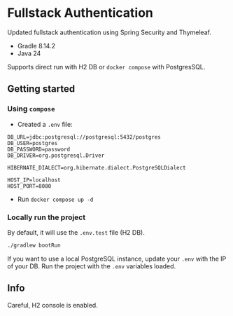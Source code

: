 # Fullstack Authentication

Updated fullstack authentication using Spring Security and Thymeleaf.

- Gradle 8.14.2
- Java 24

Supports direct run with H2 DB or `docker compose` with PostgresSQL.

## Getting started

### Using `compose`

- Created a `.env` file:

```
DB_URL=jdbc:postgresql://postgresql:5432/postgres
DB_USER=postgres
DB_PASSWORD=password
DB_DRIVER=org.postgresql.Driver

HIBERNATE_DIALECT=org.hibernate.dialect.PostgreSQLDialect

HOST_IP=localhost
HOST_PORT=8080
```

- Run `docker compose up -d`

### Locally run the project

By default, it will use the `.env.test` file (H2 DB).

```bash
./gradlew bootRun
```

If you want to use a local PostgreSQL instance, update your `.env` with the IP of your DB. Run the project with the `.env` variables loaded.

## Info

Careful, H2 console is enabled.
